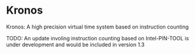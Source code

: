 # Kronos
Kronos: A high precision virtual time system based on instruction counting

TODO: An update involing instruction counting based on Intel-PIN-TOOL is under development and
would be included in version 1.3
